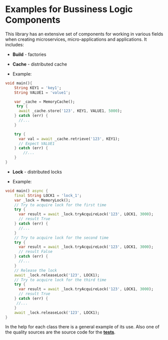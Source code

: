 # Examples for Bussiness Logic Components

This library has an extensive set of components for working in various fields when creating
microservices, micro-applications and applications. It includes:

- **Build** - factories

- **Cache** - distributed cache
* Example:

```dart
void main(){
    String KEY1 = 'key1';
    String VALUE1 = 'value1';

    var _cache = MemoryCache();
     try {
      await _cache.store('123', KEY1, VALUE1, 5000);
    } catch (err) {
      //...
    }

    try {
      var val = await _cache.retrieve('123', KEY1);
      // Expect VALUE1
    } catch (err) {
        //...
    }
}
```

- **Lock** - distributed locks
* Example:

```dart
void main() async {
    final String LOCK1 = 'lock_1';
    var _lock = MemoryLock();
    // Try to acquire lock for the first time
    try {
      var result = await _lock.tryAcquireLock('123', LOCK1, 3000);
      // result True
    } catch (err) {
      //...
    }
    // Try to acquire lock for the second time
    try {
      var result = await _lock.tryAcquireLock('123', LOCK1, 3000);
      // result False
    } catch (err) {
      //...
    }
    // Release the lock
    await _lock.releaseLock('123', LOCK1);
    // Try to acquire lock for the third time
    try {
      var result = await _lock.tryAcquireLock('123', LOCK1, 3000);
      // result True
    } catch (err) {
     //...
    }
    await _lock.releaseLock('123', LOCK1);
}
```

In the help for each class there is a general example of its use. Also one of the quality sources
are the source code for the [**tests**](https://github.com/pip-services4/pip-services4-dart/tree/main/pip-services4-logic-dart/test).

